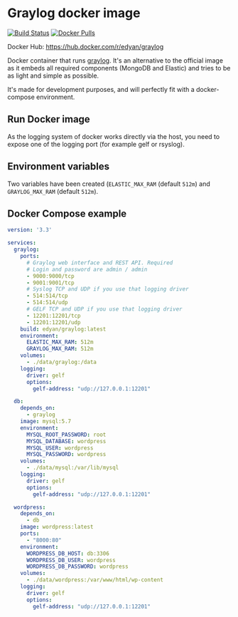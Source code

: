 # Graylog docker image
[![Build Status](https://travis-ci.com/edyan/docker-graylog.svg?branch=master)](https://travis-ci.com/edyan/docker-graylog)
[![Docker Pulls](https://img.shields.io/docker/pulls/edyan/graylog.svg)](https://hub.docker.com/r/edyan/graylog/)


Docker Hub: https://hub.docker.com/r/edyan/graylog

Docker container that runs [graylog](https://www.graylog.org). It's an alternative 
to the official image as it embeds all required components (MongoDB and Elastic) 
and tries to be as light and simple as possible.  

It's made for development purposes, and will perfectly fit with a docker-compose 
environment. 


## Run Docker image
As the logging system of docker works directly via the host, you need to expose
one of the logging port (for example gelf or rsyslog). 

## Environment variables
Two variables have been created (`ELASTIC_MAX_RAM` (default `512m`) 
and `GRAYLOG_MAX_RAM` (default `512m`). 

## Docker Compose example
```yaml
version: '3.3'

services:
  graylog:
    ports:
      # Graylog web interface and REST API. Required
      # Login and password are admin / admin
      - 9000:9000/tcp
      - 9001:9001/tcp
      # Syslog TCP and UDP if you use that logging driver
      - 514:514/tcp
      - 514:514/udp
      # GELF TCP and UDP if you use that logging driver
      - 12201:12201/tcp
      - 12201:12201/udp
    build: edyan/graylog:latest
    environment:
      ELASTIC_MAX_RAM: 512m
      GRAYLOG_MAX_RAM: 512m
    volumes:
      - ./data/graylog:/data
    logging:
      driver: gelf
      options:
        gelf-address: "udp://127.0.0.1:12201"

  db:
    depends_on:
      - graylog
    image: mysql:5.7
    environment:
      MYSQL_ROOT_PASSWORD: root
      MYSQL_DATABASE: wordpress
      MYSQL_USER: wordpress
      MYSQL_PASSWORD: wordpress
    volumes:
      - ./data/mysql:/var/lib/mysql
    logging:
      driver: gelf
      options:
        gelf-address: "udp://127.0.0.1:12201"

  wordpress:
    depends_on:
      - db
    image: wordpress:latest
    ports:
      - "8000:80"
    environment:
      WORDPRESS_DB_HOST: db:3306
      WORDPRESS_DB_USER: wordpress
      WORDPRESS_DB_PASSWORD: wordpress
    volumes:
      - ./data/wordpress:/var/www/html/wp-content
    logging:
      driver: gelf
      options:
        gelf-address: "udp://127.0.0.1:12201"
```

